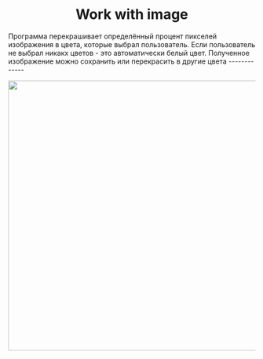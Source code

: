 <h1 align="center">
  Work with image
</h1>
Программа перекрашивает определённый процент пикселей изображения в цвета, которые выбрал пользователь. Если пользователь не выбрал никакх цветов - это автоматически белый цвет. Полученное изображение можно сохранить или перекрасить в другие цвета
-------------

<p align="center">
  <a>
    <img src="https://psv4.userapi.com/c856536/u347249780/docs/d12/62935bcbec8b/i.gif?extra=X-8iY8rnDyhQGy-Ish70wzpFXUV7eRsWo-oE1_VaO6hJvMQVkRQLlMrmJWWUV6CJij7Ulk0nC0_PrOvoAXrxtvuiQWD95bujQSUmcmevZHXBHUk9OvPMsRJTAbj94OUSo1JzKTHLZNJk5cBf5CTKNRBQ" width="550">
  </a>
</p>

